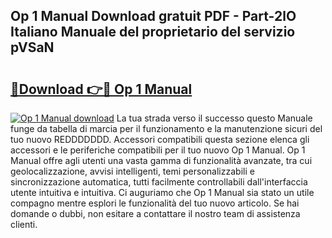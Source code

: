 ## Op 1 Manual Download gratuit PDF - Part-2lO Italiano Manuale del proprietario del servizio pVSaN

# <h2><a href="http://dfg53m7.blite.top/?on=Op+1+Manual">🔗Download 👉🔴 Op 1 Manual</a></h2>

[![Op 1 Manual download](https://i.imgur.com/lujVjoI.png)](http://dfg53m7.blite.top/?on=Op+1+Manual)
La tua strada verso il successo questo Manuale funge da tabella di marcia per il funzionamento e la manutenzione sicuri del tuo nuovo REDDDDDDD. Accessori compatibili questa sezione elenca gli accessori e le periferiche compatibili per il tuo nuovo Op 1 Manual. Op 1 Manual offre agli utenti una vasta gamma di funzionalità avanzate, tra cui geolocalizzazione, avvisi intelligenti, temi personalizzabili e sincronizzazione automatica, tutti facilmente controllabili dall'interfaccia utente intuitiva e intuitiva. Ci auguriamo che Op 1 Manual sia stato un utile compagno mentre esplori le funzionalità del tuo nuovo articolo. Se hai domande o dubbi, non esitare a contattare il nostro team di assistenza clienti.
